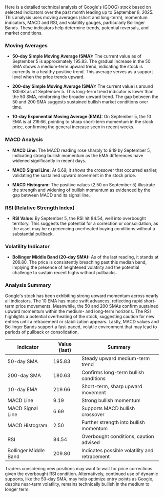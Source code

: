 Here is a detailed technical analysis of Google's (GOOG) stock based on selected indicators over the past month leading up to September 8, 2025. This analysis uses moving averages (short and long-term), momentum indicators, MACD and RSI, and volatility gauges, particularly Bollinger Bands. These indicators help determine trends, potential reversals, and market conditions.

### Moving Averages
- **50-day Simple Moving Average (SMA):** The current value as of September 5 is approximately 195.83. The gradual increase in the 50 SMA shows a medium-term upward trend, indicating the stock is currently in a healthy positive trend. This average serves as a support level when the price trends upward.
  
- **200-day Simple Moving Average (SMA):** The current value is around 180.63 as of September 5. This long-term trend indicator is lower than the 50 SMA, reinforcing the broader upward trend. The gap between the 50 and 200 SMA suggests sustained bullish market conditions over time.

- **10-day Exponential Moving Average (EMA):** On September 5, the 10 EMA is at 219.66, pointing to sharp short-term momentum in the stock price, confirming the general increase seen in recent weeks.

### MACD Analysis
- **MACD Line:** The MACD reading rose sharply to 9.19 by September 5, indicating strong bullish momentum as the EMA differences have widened significantly in recent days.
  
- **MACD Signal Line:** At 6.69, it shows the crossover that occurred earlier, validating the sustained upward movement in the stock price.

- **MACD Histogram:** The positive values (2.50 on September 5) illustrate the strength and widening of bullish momentum as evidenced by the gap between MACD and its signal line.

### RSI (Relative Strength Index)
- **RSI Value:** By September 5, the RSI hit 84.54, well into overbought territory. This suggests the potential for a correction or consolidation, as the asset may be experiencing overheated buying conditions without a substantial pullback.

### Volatility Indicator
- **Bollinger Middle Band (20-day SMA):** As of the last reading, it stands at 209.80. The price is consistently breaching past this median band, implying the presence of heightened volatility and the potential challenge to sustain recent highs without pullbacks.

### Analysis Summary
Google's stock has been exhibiting strong upward momentum across nearly all indicators. The 10 EMA has made swift advances, reflecting rapid short-term price movements. Meanwhile, the 50 and 200 SMAs confirm sustained upward momentum within the medium- and long-term horizons. The RSI highlights a potential overheating of the stock, suggesting caution for new entries until a retracement or stabilization appears. Lastly, MACD values and Bollinger Bands support a fast-paced, volatile environment that may lead to periods of pullback or consolidation.

| Indicator | Value (last) | Summary |
|-----------|--------------|---------|
| 50-day SMA | 195.83 | Steady upward medium-term trend |
| 200-day SMA | 180.63 | Confirms long-term bullish conditions |
| 10-day EMA | 219.66 | Short-term, sharp upward movement |
| MACD Line | 9.19 | Strong bullish momentum |
| MACD Signal Line | 6.69 | Supports MACD bullish crossover |
| MACD Histogram | 2.50 | Further strength into bullish momentum |
| RSI | 84.54 | Overbought conditions, caution advised |
| Bollinger Middle Band | 209.80 | Indicates possible volatility and retracement |

Traders considering new positions may want to wait for price corrections given the overbought RSI condition. Alternatively, continued use of dynamic supports, like the 50-day SMA, may help optimize entry points as Google, despite near-term volatility, remains technically bullish in the medium to longer term.